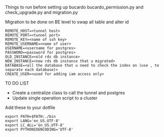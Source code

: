 
Things to run before setting up bucardo bucardo_permission.py and check_upgrade.py and migration.py

Migration to be done on BE level to swap all table and alter id 

```
REMOTE_HOST=<tunnel host>
REMOTE_PORT=<tunnel port>
REMOTE_KEY=<name of ssh key>
REMOTE_USERNAME=<name of user>
USERNAME=<username for postgres>
PASSWORD=<password for postgres>
OLD_INSTANCE=<old rds db instance>
NEW_INSTANCE=<new rds db instance that u migrated>
DATABASE=<all the database that u need to check the index on (use , to separate each database)>
CREATE_USER=<used for adding iam access only>
```

TO DO LIST
- Create a centralize class to call the tunnel and postgres
- Update single operation script to a cluster 


Add these to your dotfile

```
export PATH=$PATH:./bin
export LANG='en_US.UTF-8'
export LC_ALL='en_US.UTF-8'
export PYTHONIOENCODING='UTF-8'
```